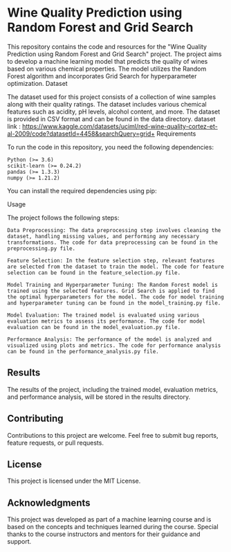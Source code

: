 # Wine Quality Prediction using Random Forest and Grid Search

This repository contains the code and resources for the "Wine Quality Prediction using Random Forest and Grid Search" project. The project aims to develop a machine learning model that predicts the quality of wines based on various chemical properties. The model utilizes the Random Forest algorithm and incorporates Grid Search for hyperparameter optimization.
Dataset

The dataset used for this project consists of a collection of wine samples along with their quality ratings. The dataset includes various chemical features such as acidity, pH levels, alcohol content, and more. The dataset is provided in CSV format and can be found in the data directory.
dataset link : https://www.kaggle.com/datasets/uciml/red-wine-quality-cortez-et-al-2009/code?datasetId=4458&searchQuery=grid+
Requirements

To run the code in this repository, you need the following dependencies:

    Python (>= 3.6)
    scikit-learn (>= 0.24.2)
    pandas (>= 1.3.3)
    numpy (>= 1.21.2)

You can install the required dependencies using pip:

Usage

The project follows the following steps:

    Data Preprocessing: The data preprocessing step involves cleaning the dataset, handling missing values, and performing any necessary transformations. The code for data preprocessing can be found in the preprocessing.py file.

    Feature Selection: In the feature selection step, relevant features are selected from the dataset to train the model. The code for feature selection can be found in the feature_selection.py file.

    Model Training and Hyperparameter Tuning: The Random Forest model is trained using the selected features. Grid Search is applied to find the optimal hyperparameters for the model. The code for model training and hyperparameter tuning can be found in the model_training.py file.

    Model Evaluation: The trained model is evaluated using various evaluation metrics to assess its performance. The code for model evaluation can be found in the model_evaluation.py file.

    Performance Analysis: The performance of the model is analyzed and visualized using plots and metrics. The code for performance analysis can be found in the performance_analysis.py file.


## Results

The results of the project, including the trained model, evaluation metrics, and performance analysis, will be stored in the results directory.
## Contributing

Contributions to this project are welcome. Feel free to submit bug reports, feature requests, or pull requests.
## License

This project is licensed under the MIT License.
## Acknowledgments

This project was developed as part of a machine learning course and is based on the concepts and techniques learned during the course. Special thanks to the course instructors and mentors for their guidance and support.
